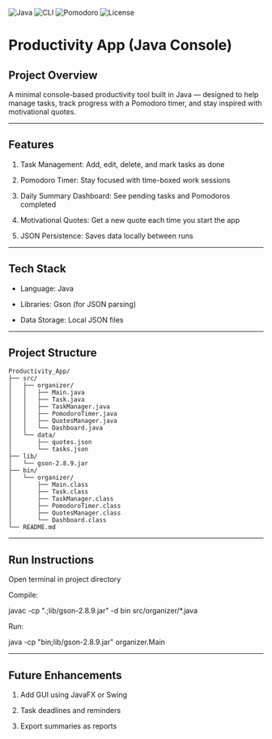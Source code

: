 ![Java](https://img.shields.io/badge/Language-Java-red)
![CLI](https://img.shields.io/badge/Interface-CLI-yellow)
![Pomodoro](https://img.shields.io/badge/Feature-Pomodoro-navy)
![License](https://img.shields.io/badge/License-MIT-green)

# **Productivity App (Java Console)**

## Project Overview
A minimal console-based productivity tool built in Java — designed to help manage tasks, track progress with a Pomodoro timer, and stay inspired with motivational quotes.

---

## Features

1. Task Management: Add, edit, delete, and mark tasks as done

2. Pomodoro Timer: Stay focused with time-boxed work sessions

3. Daily Summary Dashboard: See pending tasks and Pomodoros completed

4. Motivational Quotes: Get a new quote each time you start the app

5. JSON Persistence: Saves data locally between runs

---

## Tech Stack

- Language: Java

- Libraries: Gson (for JSON parsing)

- Data Storage: Local JSON files

---

## Project Structure

```
Productivity_App/
├── src/
│   ├── organizer/
│   │   ├── Main.java
│   │   ├── Task.java
│   │   ├── TaskManager.java
│   │   ├── PomodoroTimer.java
│   │   ├── QuotesManager.java
│   │   └── Dashboard.java
│   └── data/
│       ├── quotes.json
│       └── tasks.json
├── lib/
│   └── gson-2.8.9.jar
├── bin/
│   └── organizer/
│       ├── Main.class
│       ├── Task.class
│       ├── TaskManager.class
│       ├── PomodoroTimer.class
│       ├── QuotesManager.class
│       └── Dashboard.class
└── README.md

```

---

## Run Instructions

Open terminal in project directory

Compile:

javac -cp ".;lib/gson-2.8.9.jar" -d bin src/organizer/*.java


Run:

java -cp "bin;lib/gson-2.8.9.jar" organizer.Main

---

## Future Enhancements

1. Add GUI using JavaFX or Swing

2. Task deadlines and reminders

3. Export summaries as reports
